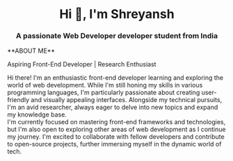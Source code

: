 <h1 align="center">Hi 👋, I'm Shreyansh </h1>
<h3 align="center">A passionate Web Developer developer student from India</h3>
**ABOUT ME**

Aspiring Front-End Developer | Research Enthusiast

Hi there! I'm an enthusiastic front-end developer learning and exploring the world of web development. While I'm still honing my skills in various programming languages, I'm particularly passionate about creating user-friendly and visually appealing interfaces. Alongside my technical pursuits, I'm an avid researcher, always eager to delve into new topics and expand my knowledge base. <br> I'm currently focused on mastering front-end frameworks and technologies, but I'm also open to exploring other areas of web development as I continue my journey. I'm excited to collaborate with fellow developers and contribute to open-source projects, further immersing myself in the dynamic world of tech.

